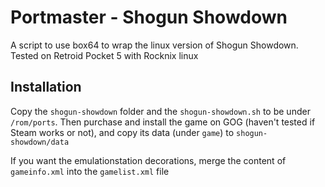 # Portmaster - Shogun Showdown

A script to use box64 to wrap the linux version of Shogun Showdown. Tested on
Retroid Pocket 5 with Rocknix linux

## Installation

Copy the `shogun-showdown` folder and the `shogun-showdown.sh` to be under
`/rom/ports`. Then purchase and install the game on GOG (haven't tested if
Steam works or not), and copy its data (under `game`) to `shogun-showdown/data`

If you want the emulationstation decorations, merge the content of
`gameinfo.xml` into the `gamelist.xml` file

